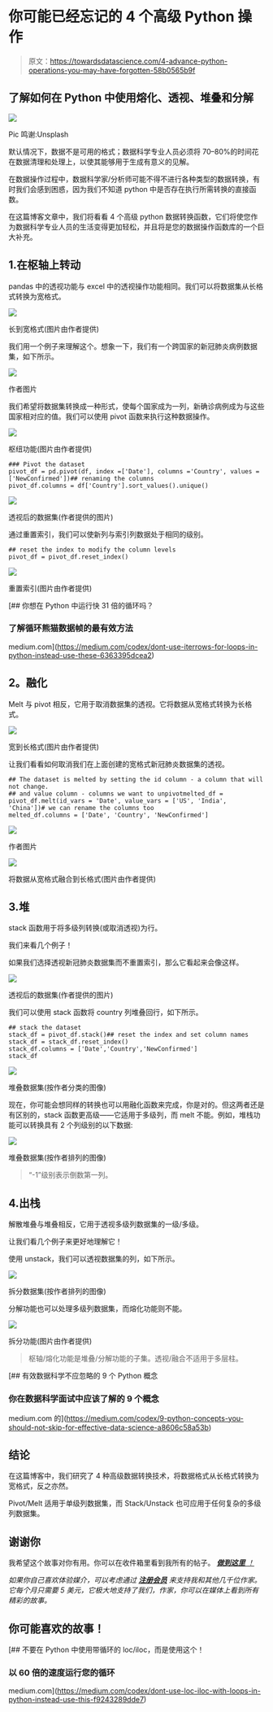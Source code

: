 # 你可能已经忘记的 4 个高级 Python 操作

> 原文：<https://towardsdatascience.com/4-advance-python-operations-you-may-have-forgotten-58b0565b9f>

## 了解如何在 Python 中使用熔化、透视、堆叠和分解

![](img/9e2bd9ac1b43fccf0ede0303e7f5d3a2.png)

Pic 鸣谢:Unsplash

默认情况下，数据不是可用的格式；数据科学专业人员必须将 70–80%的时间花在数据清理和处理上，以使其能够用于生成有意义的见解。

在数据操作过程中，数据科学家/分析师可能不得不进行各种类型的数据转换，有时我们会感到困惑，因为我们不知道 python 中是否存在执行所需转换的直接函数。

在这篇博客文章中，我们将看看 4 个高级 python 数据转换函数，它们将使您作为数据科学专业人员的生活变得更加轻松，并且将是您的数据操作函数库的一个巨大补充。

## 1.在枢轴上转动

pandas 中的透视功能与 excel 中的透视操作功能相同。我们可以将数据集从长格式转换为宽格式。

![](img/a6b4a38019f8b6d96e2cb793d771dc7f.png)

长到宽格式(图片由作者提供)

我们用一个例子来理解这个。想象一下，我们有一个跨国家的新冠肺炎病例数据集，如下所示。

![](img/f98163ef8dc5f3e2061e02e1195f71f5.png)

作者图片

我们希望将数据集转换成一种形式，使每个国家成为一列，新确诊病例成为与这些国家相对应的值。我们可以使用 pivot 函数来执行这种数据操作。

![](img/0177009a131c868cbf501a47c9d7234d.png)

枢纽功能(图片由作者提供)

```
### Pivot the dataset
pivot_df = pd.pivot(df, index =['Date'], columns ='Country', values =['NewConfirmed'])## renaming the columns  
pivot_df.columns = df['Country'].sort_values().unique()
```

![](img/eeb0bae0c2f1858930867e7b417f9880.png)

透视后的数据集(作者提供的图片)

通过重置索引，我们可以使新列与索引列数据处于相同的级别。

```
## reset the index to modify the column levels
pivot_df = pivot_df.reset_index()
```

![](img/0e93242831865f29365d13bb7997c0cb.png)

重置索引(图片由作者提供)

[](https://medium.com/codex/dont-use-iterrows-for-loops-in-python-instead-use-these-6363395dcea2) [## 你想在 Python 中运行快 31 倍的循环吗？

### 了解循环熊猫数据帧的最有效方法

medium.com](https://medium.com/codex/dont-use-iterrows-for-loops-in-python-instead-use-these-6363395dcea2) 

## **2。融化**

Melt 与 pivot 相反，它用于取消数据集的透视。它将数据从宽格式转换为长格式。

![](img/860062bb499a2ab33cd5b1bc4c020afe.png)

宽到长格式(图片由作者提供)

让我们看看如何取消我们在上面创建的宽格式新冠肺炎数据集的透视。

```
## The dataset is melted by setting the id column - a column that will not change.
## and value column - columns we want to unpivotmelted_df = pivot_df.melt(id_vars = 'Date', value_vars = ['US', 'India', 'China'])# we can rename the columns too
melted_df.columns = ['Date', 'Country', 'NewConfirmed']
```

![](img/4b1b7c86743742489e28aadfaf503993.png)

作者图片

![](img/47e35594a040cc0ec02c189fd01aee75.png)

将数据从宽格式融合到长格式(图片由作者提供)

## 3.堆

stack 函数用于将多级列转换(或取消透视)为行。

我们来看几个例子！

如果我们选择透视新冠肺炎数据集而不重置索引，那么它看起来会像这样。

![](img/eeb0bae0c2f1858930867e7b417f9880.png)

透视后的数据集(作者提供的图片)

我们可以使用 stack 函数将 country 列堆叠回行，如下所示。

```
## stack the dataset
stack_df = pivot_df.stack()## reset the index and set column names
stack_df = stack_df.reset_index()
stack_df.columns = ['Date','Country','NewConfirmed']
stack_df
```

![](img/8be4d7ae31b53eb9731b559c60a88376.png)

堆叠数据集(按作者分类的图像)

现在，你可能会想同样的转换也可以用融化函数来完成，你是对的。但这两者还是有区别的，stack 函数更高级——它适用于多级列，而 melt 不能。例如，堆栈功能可以转换具有 2 个列级别的以下数据:

![](img/54530b5766c1f34aaa680d18d99d1101.png)

堆叠数据集(按作者排列的图像)

> “-1”级别表示倒数第一列。

## 4.出栈

解散堆叠与堆叠相反，它用于透视多级列数据集的一级/多级。

让我们看几个例子来更好地理解它！

使用 unstack，我们可以透视数据集的列，如下所示。

![](img/315daff0b166269bfe4f79eb603d7269.png)

拆分数据集(按作者排列的图像)

分解功能也可以处理多级列数据集，而熔化功能则不能。

![](img/c3143f8665b8925b5ecd2f4777a367a5.png)

拆分功能(图片由作者提供)

> 枢轴/熔化功能是堆叠/分解功能的子集。透视/融合不适用于多层柱。

[](https://medium.com/codex/9-python-concepts-you-should-not-skip-for-effective-data-science-a8606c58a53b) [## 有效数据科学不应忽略的 9 个 Python 概念

### 你在数据科学面试中应该了解的 9 个概念

medium.com 的](https://medium.com/codex/9-python-concepts-you-should-not-skip-for-effective-data-science-a8606c58a53b) 

## 结论

在这篇博客中，我们研究了 4 种高级数据转换技术，将数据格式从长格式转换为宽格式，反之亦然。

Pivot/Melt 适用于单级列数据集，而 Stack/Unstack 也可应用于任何复杂的多级列数据集。

## 谢谢你

我希望这个故事对你有用。你可以在收件箱里看到我所有的帖子。 [***做到这里*** *！*](https://anmol3015.medium.com/subscribe)

*如果你自己喜欢体验媒介，可以考虑通过* [***注册会员***](https://anmol3015.medium.com/membership) *来支持我和其他几千位作家。它每个月只需要 5 美元，它极大地支持了我们，作家，你可以在媒体上看到所有精彩的故事。*

## 你可能喜欢的故事！

[](https://medium.com/codex/dont-use-loc-iloc-with-loops-in-python-instead-use-this-f9243289dde7) [## 不要在 Python 中使用带循环的 loc/iloc，而是使用这个！

### 以 60 倍的速度运行您的循环

medium.com](https://medium.com/codex/dont-use-loc-iloc-with-loops-in-python-instead-use-this-f9243289dde7)